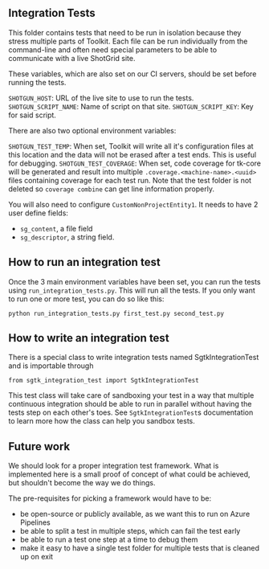 Integration Tests
-----------------

This folder contains tests that need to be run in isolation because they stress multiple parts of Toolkit. Each file can be run individually from the command-line and often need special parameters to be able to communicate with a live ShotGrid site.

These variables, which are also set on our CI servers, should be set before running the tests.

`SHOTGUN_HOST`: URL of the live site to use to run the tests.
`SHOTGUN_SCRIPT_NAME`: Name of script on that site.
`SHOTGUN_SCRIPT_KEY`: Key for said script.

There are also two optional environment variables:

`SHOTGUN_TEST_TEMP`: When set, Toolkit will write all it's configuration files at this location and the data will not be erased after a test ends. This is useful for debugging.
`SHOTGUN_TEST_COVERAGE`: When set, code coverage for tk-core will be generated and result into multiple `.coverage.<machine-name>.<uuid>` files containing coverage for each test run. Note that the test folder is not deleted so `coverage combine` can get line information properly.

You will also need to configure `CustomNonProjectEntity1`. It needs to have 2 user define fields:
- `sg_content`, a file field
- `sg_descriptor`, a string field.

How to run an integration test
------------------------------
Once the 3 main environment variables have been set, you can run the tests using `run_integration_tests.py`. This will run all the tests. If you only want to run one or more test, you can do so like this:

    python run_integration_tests.py first_test.py second_test.py

How to write an integration test
--------------------------------

There is a special class to write integration tests named SgtkIntegrationTest and is importable through

    from sgtk_integration_test import SgtkIntegrationTest

This test class will take care of sandboxing your test in a way that multiple continuous integration
should be able to run in parallel without having the tests step on each other's toes. See `SgtkIntegrationTest`s
documentation to learn more how the class can help you sandbox tests.

Future work
-----------

We should look for a proper integration test framework. What is implemented here
is a small proof of concept of what could be achieved, but shouldn't become
the way we do things.

The pre-requisites for picking a framework would have to be:

- be open-source or publicly available, as we want this to run on Azure Pipelines
- be able to split a test in multiple steps, which can fail the test early
- be able to run a test one step at a time to debug them
- make it easy to have a single test folder for multiple tests that is cleaned up on exit
